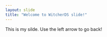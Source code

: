 ```yaml
---
layout: slide
title: "Welcome to WitcherDS slide!"
---
```

This is my silde.
Use the left arrow to go back!

